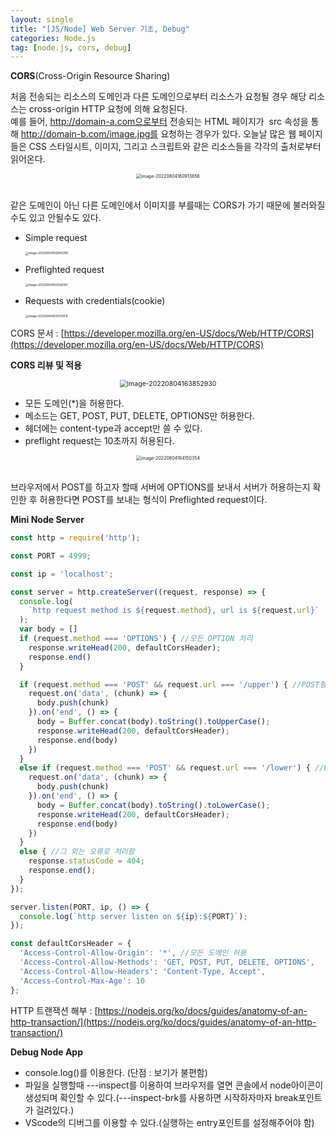 ```yaml
---
layout: single
title: "[JS/Node] Web Server 기초, Debug"
categories: Node.js
tag: [node.js, cors, debug]
---
```


**CORS**(Cross-Origin Resource Sharing)

처음 전송되는 리소스의 도메인과 다른 도메인으로부터 리소스가 요청될 경우 해당 리소스는 cross-origin HTTP 요청에 의해 요청된다.  
예를 들어, http://domain-a.com으로부터 전송되는 HTML 페이지가 <img> src 속성을 통해 http://domain-b.com/image.jpg를 요청하는 경우가 있다. 오늘날 많은 웹 페이지들은 CSS 스타일시트, 이미지, 그리고 스크립트와 같은 리소스들을 각각의 출처로부터 읽어온다.

<center>
<img src="../../images/2022-08-04-nj_5th/image-20220804160913856.png" alt="image-20220804160913856" style="zoom:50%;" />

</center><br>

같은 도메인이 아닌 다른 도메인에서 이미지를 부를때는 CORS가 가기 때문에 불러와질수도 있고 안될수도 있다.

- Simple request

  <img src="../../images/2022-08-04-nj_5th/image-20220804162845289.png" alt="image-20220804162845289" style="zoom:33%;" />

- Preflighted request

  <img src="../../images/2022-08-04-nj_5th/image-20220804162938740.png" alt="image-20220804162938740" style="zoom:33%;" />

- Requests with credentials(cookie)

  <img src="../../images/2022-08-04-nj_5th/image-20220804163037978.png" alt="image-20220804163037978" style="zoom:33%;" />

CORS 문서 : [https://developer.mozilla.org/en-US/docs/Web/HTTP/CORS](https://developer.mozilla.org/en-US/docs/Web/HTTP/CORS)

**CORS 리뷰 및 적용**

<center>

<img src="../../images/2022-08-04-nj_5th/image-20220804163852930.png" alt="image-20220804163852930" style="zoom:75%;" />

</center>

- 모든 도메인(*)을 허용한다.
- 메소드는 GET, POST, PUT, DELETE, OPTIONS만 허용한다.
- 헤더에는 content-type과 accept만 쓸 수 있다.
- preflight request는 10초까지 허용된다.

<center>

<img src="../../images/2022-08-04-nj_5th/image-20220804164150354.png" alt="image-20220804164150354" style="zoom:50%;" />

</center><br>

브라우저에서 POST를 하고자 할때 서버에 OPTIONS를 보내서 서버가 허용하는지 확인한 후 허용한다면 POST를 보내는 형식이 Preflighted request이다.

**Mini Node Server**

```javascript
const http = require('http');

const PORT = 4999;

const ip = 'localhost';

const server = http.createServer((request, response) => {
  console.log(
    `http request method is ${request.method}, url is ${request.url}`
  );
  var body = []
  if (request.method === 'OPTIONS') { //모든 OPTION 처리
    response.writeHead(200, defaultCorsHeader);
    response.end()
  }

  if (request.method === 'POST' && request.url === '/upper') { //POST형식의 url : upper
    request.on('data', (chunk) => {
      body.push(chunk)
    }).on('end', () => {
      body = Buffer.concat(body).toString().toUpperCase();
      response.writeHead(200, defaultCorsHeader);
      response.end(body)
    })
  }
  else if (request.method === 'POST' && request.url === '/lower') { //POST형식의 url : lower
    request.on('data', (chunk) => {
      body.push(chunk)
    }).on('end', () => {
      body = Buffer.concat(body).toString().toLowerCase();
      response.writeHead(200, defaultCorsHeader);
      response.end(body)
    })
  }
  else { //그 외는 오류로 처리함
    response.statusCode = 404;
    response.end();
  }
});

server.listen(PORT, ip, () => {
  console.log(`http server listen on ${ip}:${PORT}`);
});

const defaultCorsHeader = {
  'Access-Control-Allow-Origin': '*', //모든 도메인 허용
  'Access-Control-Allow-Methods': 'GET, POST, PUT, DELETE, OPTIONS',
  'Access-Control-Allow-Headers': 'Content-Type, Accept',
  'Access-Control-Max-Age': 10
};

```

HTTP 트랜잭션 해부 : [https://nodejs.org/ko/docs/guides/anatomy-of-an-http-transaction/](https://nodejs.org/ko/docs/guides/anatomy-of-an-http-transaction/)

**Debug Node App**

- console.log()를 이용한다. (단점 : 보기가 불편함)
- 파일을 실행할때 ---inspect를 이용하여 브라우저를 열면 콘솔에서 node아이콘이 생성되며 확인할 수 있다.(---inspect-brk를 사용하면 시작하자마자 break포인트가 걸려있다.)
- VScode의 디버그를 이용할 수 있다.(실행하는 entry포인트를 설정해주어야 함)
